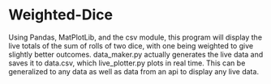 # Weighted-Dice
Using Pandas, MatPlotLib, and the csv module, this program will display the live totals of the sum of rolls of two dice, with one being weighted to give slightly better outcomes. data_maker.py actually generates the live data and saves it to data.csv, which live_plotter.py plots in real time. This can be generalized to any data as well as data from an api to display any live data.
